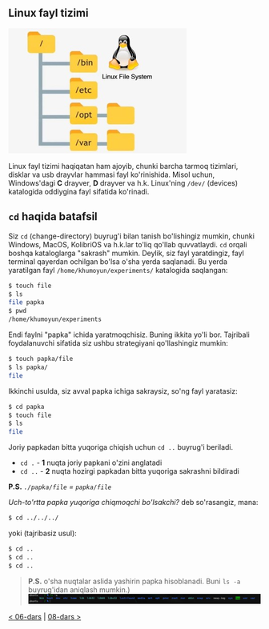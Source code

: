 ## Linux fayl tizimi

![linux-file-system](images/linux-file-system.jpg)

Linux fayl tizimi haqiqatan ham ajoyib, chunki barcha tarmoq tizimlari, disklar va usb drayvlar hammasi fayl ko'rinishida. Misol uchun, Windows'dagi **C** drayver, **D** drayver va h.k. Linux'ning `/dev/` (devices) katalogida oddiygina fayl sifatida ko'rinadi.

## `cd` haqida batafsil

Siz `cd` (change-directory) buyrug'i bilan tanish bo'lishingiz mumkin, chunki Windows, MacOS, KolibriOS va h.k.lar to'liq qo'llab quvvatlaydi. `cd` orqali boshqa kataloglarga "sakrash" mumkin. Deylik, siz fayl yaratdingiz, fayl terminal qayerdan ochilgan bo'lsa o'sha yerda saqlanadi. Bu yerda yaratilgan fayl `/home/khumoyun/experiments/` katalogida saqlangan:

```bash
$ touch file
$ ls
file papka
$ pwd
/home/khumoyun/experiments
```

Endi faylni "papka" ichida yaratmoqchisiz. Buning ikkita yo'li bor. Tajribali foydalanuvchi sifatida siz ushbu strategiyani qo'llashingiz mumkin:

```bash
$ touch papka/file
$ ls papka/
file
```

Ikkinchi usulda, siz avval papka ichiga sakraysiz, so'ng fayl yaratasiz:

```bash
$ cd papka
$ touch file
$ ls
file
```

Joriy papkadan bitta yuqoriga chiqish uchun `cd ..` buyrug'i beriladi.

 - `cd .` - **1** nuqta joriy papkani o'zini anglatadi
 - `cd ..` - **2** nuqta hozirgi papkadan bitta yuqoriga sakrashni bildiradi

**P.S.** *`./papka/file` = `papka/file`*

*Uch-to'rtta papka yuqoriga chiqmoqchi bo'lsakchi?* deb so'rasangiz, mana:

```bash
$ cd ../../../
```

yoki (tajribasiz usul):

```bash
$ cd ..
$ cd ..
$ cd ..
```

>**P.S.** o'sha nuqtalar aslida yashirin papka hisoblanadi. Buni `ls -a` buyrug'idan aniqlash mumkin.)
>![cd-huh](images/cd-huh.png)


[< 06-dars](06-dars.md) | [08-dars >](08-dars.md)
